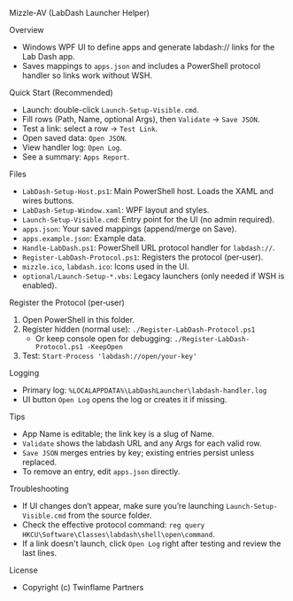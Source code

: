 Mizzle-AV (LabDash Launcher Helper)

Overview
- Windows WPF UI to define apps and generate labdash:// links for the Lab Dash app.
- Saves mappings to `apps.json` and includes a PowerShell protocol handler so links work without WSH.

Quick Start (Recommended)
- Launch: double-click `Launch-Setup-Visible.cmd`.
- Fill rows (Path, Name, optional Args), then `Validate` → `Save JSON`.
- Test a link: select a row → `Test Link`.
- Open saved data: `Open JSON`.
- View handler log: `Open Log`.
- See a summary: `Apps Report`.

Files
- `LabDash-Setup-Host.ps1`: Main PowerShell host. Loads the XAML and wires buttons.
- `LabDash-Setup-Window.xaml`: WPF layout and styles.
- `Launch-Setup-Visible.cmd`: Entry point for the UI (no admin required).
- `apps.json`: Your saved mappings (append/merge on Save).
- `apps.example.json`: Example data.
- `Handle-LabDash.ps1`: PowerShell URL protocol handler for `labdash://`.
- `Register-LabDash-Protocol.ps1`: Registers the protocol (per‑user).
- `mizzle.ico`, `labdash.ico`: Icons used in the UI.
- `optional/Launch-Setup-*.vbs`: Legacy launchers (only needed if WSH is enabled).

Register the Protocol (per‑user)
1) Open PowerShell in this folder.
2) Register hidden (normal use): `./Register-LabDash-Protocol.ps1`
   - Or keep console open for debugging: `./Register-LabDash-Protocol.ps1 -KeepOpen`
3) Test: `Start-Process 'labdash://open/your-key'`

Logging
- Primary log: `%LOCALAPPDATA%\LabDashLauncher\labdash-handler.log`
- UI button `Open Log` opens the log or creates it if missing.

Tips
- App Name is editable; the link key is a slug of Name.
- `Validate` shows the labdash URL and any Args for each valid row.
- `Save JSON` merges entries by key; existing entries persist unless replaced.
- To remove an entry, edit `apps.json` directly.

Troubleshooting
- If UI changes don’t appear, make sure you’re launching `Launch-Setup-Visible.cmd` from the source folder.
- Check the effective protocol command: `reg query HKCU\Software\Classes\labdash\shell\open\command`.
 - If a link doesn't launch, click `Open Log` right after testing and review the last lines.

License
- Copyright (c) Twinflame Partners
